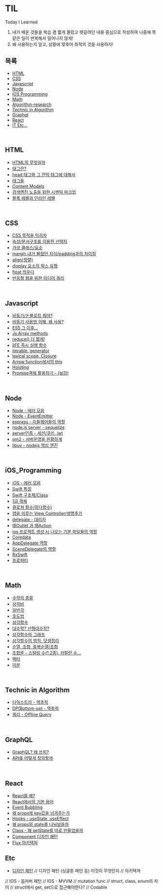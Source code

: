 # TIL
Today I Learned

1. 내가 배운 것들을 복습 겸 짧게 몰랐고 헷갈려던 내용 중심으로 작성하여 나중에 똑같은 일이 반복해서 일어나지 않게!  
2. 왜 사용하는지 알고, 상황에 맞추어 최적의 것을 사용하자!

## 목록
- [HTML](#HTML)
- [CSS](#CSS)
- [Javascript](#Javascript) 
- [Node]()
- [iOS Programming](#iOS_Programming)
- [Math](#Math)
- [Algorithm-research](https://github.com/RokwonK/Algorithm-research)
- [Technic in Algorithm](#Technic-in-Algorithm)
- [Graphql](#Graphql)
- [React](#React)
- [IT Etc...](#Etc)


<br>

## HTML
- [HTML의 무엇일까](https://github.com/RokwonK/til/blob/master/HTML/what_is_html.md)
- [태그란?](https://github.com/RokwonK/til/blob/master/HTML/tag.md)
- [head 태그와 그 안의 태그에 대해서](https://github.com/RokwonK/til/blob/master/HTML/headtag.md)
- [태그들](https://github.com/RokwonK/til/blob/master/HTML/tags.md)
- [Content Models](https://github.com/RokwonK/til/blob/master/HTML/content_models.md)
- [검색엔진 노출을 위한 시멘틱 마크업](https://github.com/RokwonK/til/blob/master/HTML/semantic_Markup.md)
- [블록 레벨과 인라인 레벨](https://github.com/RokwonK/til/blob/master/HTML/block_inline.md)

<br>

## CSS
- [CSS 목적을 익히자](https://github.com/RokwonK/til/blob/master/CSS/what_is_css.md)
- [속성/문서구조를 이용한 선택자](https://github.com/RokwonK/til/blob/master/CSS/attribute_selector.md)
- [가상 클래스/요소](https://github.com/RokwonK/til/blob/master/CSS/pseudo_class.md)
- [margin 내가 몰랐던 지식/padding과의 차이점](https://github.com/RokwonK/til/blob/master/CSS/margin.md)
- [align(정렬)](https://github.com/RokwonK/til/blob/master/CSS/align.md)
- [display 요소의 박스 유형](https://github.com/RokwonK/til/blob/master/CSS/display.md)
- [float 띄우다](https://github.com/RokwonK/til/blob/master/CSS/float.md)
- [반응형 웹을 위한 미디어 쿼리](https://github.com/RokwonK/til/blob/master/CSS/media_query.md)

<br>

## Javascript
- [비동기/논블로킹 뭐야?](https://github.com/RokwonK/til/blob/master/Javascript/async_nonblocking.md)
- [비동기 사용법 이해, 왜 사용?](https://github.com/RokwonK/til/blob/master/Javascript/use_async.md)
- [ES5 그 이후...](https://github.com/RokwonK/til/blob/master/Javascript/es5_subsequent.md)
- [Js Array methods](https://github.com/RokwonK/til/blob/master/Javascript/js_array_methods.md)
- [reduce() 더 짧게!](https://github.com/RokwonK/til/blob/master/Javascript/reduce.md)
- [IIFE 즉시 실행 함수](https://github.com/RokwonK/til/blob/master/Javascript/iife.md)
- [iterable, generator](https://github.com/RokwonK/til/blob/master/Javascript/iterable_generator.md)
- [lexical scope, Closure](https://github.com/RokwonK/til/blob/master/Javascript/lexical_closure.md)
- [Arrow function에서의 this](https://github.com/RokwonK/til/blob/master/Javascript/this_in_arrow.md)
- [Hoisting](https://github.com/RokwonK/til/blob/master/Javascript/hoisting.md)
- [Promise객체 활용하기 - (보강)](https://github.com/RokwonK/til/blob/master/Javascript/promise.md)

<br>

## Node
- [Node - 에러 모음](https://github.com/RokwonK/til/blob/master/Node/error.md)
- [Node - EventEmitter](https://github.com/RokwonK/til/blob/master/Node/node_eventemitter.md)
- [express - 미들웨어들의 역할](https://github.com/RokwonK/til/blob/master/Node/express_middleware.md)
- [node.js server - sequelize](https://github.com/RokwonK/til/blob/master/Node/sequelize.md)
- [server인증 - 세션/쿠키, jwt](https://github.com/RokwonK/til/blob/master/Node/jwt.md)
- [pm2 - 서버운영을 원활하게](https://github.com/RokwonK/til/blob/master/Node/pm2.md)
- [libuv - nodejs 핵심 엔진](https://github.com/RokwonK/til/blob/master/Node/libuv.md)

<br>


## iOS_Programming 
- [iOS - 에러 모음](https://github.com/RokwonK/til/blob/master/IOS/error.md)
- [Swift 특징](https://github.com/RokwonK/til/blob/master/IOS/swift.md)
- [Swift 구조체/Class](https://github.com/RokwonK/til/blob/master/iOS/swift_class.md)
- [1급 객체](https://github.com/RokwonK/til/blob/master/IOS/first_class_object.md)
- [클로져 함수(람다함수)](https://github.com/RokwonK/til/blob/master/IOS/closure.md)
- [앱을 이루는 View Controller/생명주기](https://github.com/RokwonK/til/blob/master/iOS/view_controller.md)
- [delegate - 대리자](https://github.com/RokwonK/til/blob/master/IOS/delegate.md)
- [IBOutlet 과 IBAction](https://github.com/RokwonK/til/blob/master/IOS/ib.md)
- [ios 프로젝트 생성 시 나오는 기본 파일들의 역할](https://github.com/RokwonK/til/blob/master/iOS_Programming/basic_file.md)
- [Coredata](https://github.com/RokwonK/til/blob/master/IOS/coredata.md)
- [AppDelegate 역할](https://github.com/RokwonK/til/blob/master/IOS/appdelegate.md)
- [SceneDelegate의 역할](https://github.com/RokwonK/til/blob/master/IOS/scenedelegate.md)
- [RxSwift](https://github.com/RokwonK/til/blob/master/IOS/scenedelegate.md)
- [프로퍼티](https://github.com/RokwonK/til/blob/master/iOS/property.md)



<br>

## Math
- [수학의 종류](https://github.com/RokwonK/til/blob/master/Math/typeOfMath.md)
- [삼각비](https://github.com/RokwonK/til/blob/master/Math/삼각비.md)
- [일반각](https://github.com/RokwonK/til/blob/master/Math/일반각.md)
- [호도법](https://github.com/RokwonK/til/blob/master/Math/호도법.md)
- [삼각함수](https://github.com/RokwonK/til/blob/master/Math/삼각함수.md)
- [대수학? 선형대수학?](https://github.com/RokwonK/til/blob/master/Math/대수학_선형.md)
- [삼각함수의 그래프](https://github.com/RokwonK/til/blob/master/Math/삼각함수_그래프.md)
- [삼각함수의 법칙, 덧셈정리](https://github.com/RokwonK/til/blob/master/Math/삼각함수_법칙_정리.md)
- [순열, 조합, 중복순열/조합](https://github.com/RokwonK/til/blob/master/Math/조합론_1.md)
- [조합론 - 스털링 수(1,2종), 카탈란 수...](https://github.com/RokwonK/til/blob/master/Math/조합론.md)
- [벡터](https://github.com/RokwonK/til/blob/master/Math/조합론.md)
- [미분](https://github.com/RokwonK/til/blob/master/Math/미분.md)

<br>

## Technic in Algorithm
- [다익스트라 - 역추적](https://github.com/RokwonK/til/blob/master/Technic/다익스트라_역추적.md)
- [DP(Bottom-up) - 역추적](https://github.com/RokwonK/til/blob/master/Technic/DP_역추적.md)
- [쿼리 - Offline Query](https://github.com/RokwonK/til/blob/master/Technic/offline_query.md)

<br>

## GraphQL
- [GraphQL? 왜 쓰지?](https://github.com/RokwonK/til/blob/master/Graphql/graphql.md)
- [API를 어떻게 정의할까](https://github.com/RokwonK/til/blob/master/Graphql/api_definition.md)

<br>

## React
- [React를 왜?](https://github.com/RokwonK/til/blob/master/React/why_react.md)
- [React에서의 기본 용어](https://github.com/RokwonK/til/blob/master/React/basic_word_in_react.md)
- [Event Bubbling](https://github.com/RokwonK/til/blob/master/React/event_bubbling.md)
- [왜 props에 key값을 넘겨주는가](https://github.com/RokwonK/til/blob/master/React/props_key.md)
- [Hooks - useState, useEffect](https://github.com/RokwonK/til/blob/master/React/hooks.md)
- [왜 props와 state를 나눠놨을까](https://github.com/RokwonK/til/blob/master/React/props_state.md)
- [Class - 왜 setState를 따로 만들었을까](https://github.com/RokwonK/til/blob/master/React/why_setstate.md)
- [Component 디자인 패턴](https://github.com/RokwonK/til/blob/master/React/component_design_pattern.md)
- [Flux 아키텍처](https://github.com/RokwonK/til/blob/master/React/flux_architecture.md)


## Etc
- [디자인 패턴](https://github.com/RokwonK/til/blob/master/Etc/design_pattern.md)
// 디자인 패턴 (싱글톤 패턴 등) 이것이 무엇인지
// 아키텍쳐


// IOS - 옵저버 패턴
// IOS - MVVM
// mutation func
// struct, class, enum의 차이
// struct에서 get, set으로 접근해야한다?
// Codable